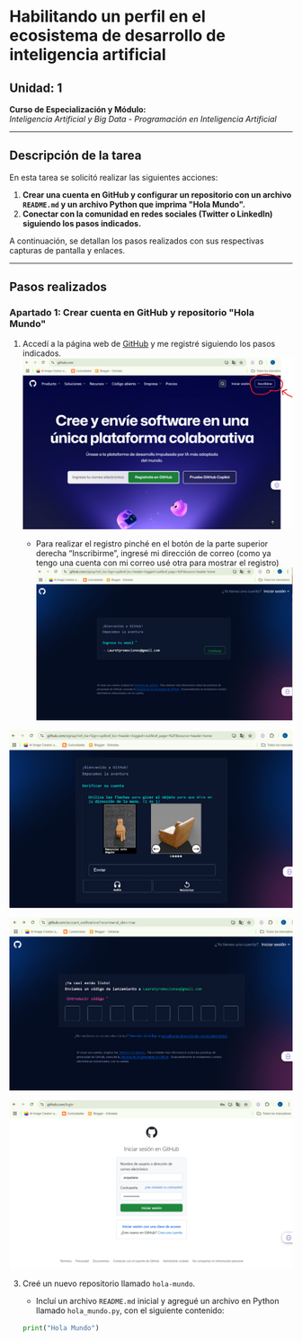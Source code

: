# Habilitando un perfil en el ecosistema de desarrollo de inteligencia artificial

## Unidad: 1  
**Curso de Especialización y Módulo:**  
_Inteligencia Artificial y Big Data - Programación en Inteligencia Artificial_

---

## Descripción de la tarea

En esta tarea se solicitó realizar las siguientes acciones:  
1. **Crear una cuenta en GitHub y configurar un repositorio con un archivo `README.md` y un archivo Python que imprima "Hola Mundo".**  
2. **Conectar con la comunidad en redes sociales (Twitter o LinkedIn) siguiendo los pasos indicados.**  

A continuación, se detallan los pasos realizados con sus respectivas capturas de pantalla y enlaces.

---

## Pasos realizados

### Apartado 1: Crear cuenta en GitHub y repositorio "Hola Mundo"
1. Accedí a la página web de [GitHub](https://github.com/) y me registré siguiendo los pasos indicados.
   ![captura de inicio Github web](capturas_tarea/c1.png)
 
   - Para realizar el registro pinché en el botón de la parte superior derecha “Inscribirme”, ingresé mi dirección de correo (como ya tengo una cuenta con mi correo usé otra para mostrar el registro)
![captura de inicio Github web](capturas_tarea/c2.png)

![captura de inicio Github web](capturas_tarea/c3.png)

![captura de inicio Github web](capturas_tarea/c4.png)

 ![captura de inicio Github web](capturas_tarea/c5.png)

3. Creé un nuevo repositorio llamado `hola-mundo`.  
   - Incluí un archivo `README.md` inicial y agregué un archivo en Python llamado `hola_mundo.py`, con el siguiente contenido:  

   ```python
   print("Hola Mundo")

